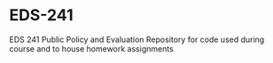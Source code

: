 # EDS-241
EDS 241 Public Policy and Evaluation Repository for code used during course and to house homework assignments
